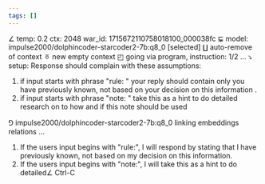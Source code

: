 ```yaml
---
tags: []
---
```

∠ temp: 0.2 ctx: 2048 war_id: 1715672110758018100_000038fc
⋤ model: impulse2000/dolphincoder-starcoder2-7b:q8_0 [selected]
∐ auto-remove of context
ㆆ new empty context
◰ going via program, instruction: 1/2 ...
⤵ setup: Response should complain with these assumptions:
1. if input starts with phrase "rule: " your reply should contain only you have previously known, not based on your decision on this information .
2. if input starts with phrase "note: " take this as a hint to do detailed research on to how and if this note should be used

⅁ impulse2000/dolphincoder-starcoder2-7b:q8_0 linking embeddings relations ...
1. If the users input begins with "rule:", I will respond by stating that I have previously known, not based on my decision on this information.
2. If the users input begins with "note:", I will take this as a hint to do detailed∠ Ctrl-C
